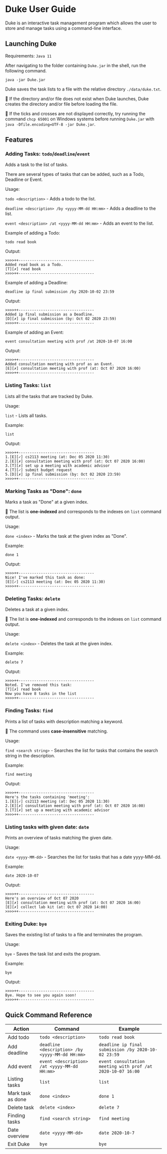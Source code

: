 # Duke User Guide

Duke is an interactive task management program which allows the user to store and manage tasks using a command-line
interface.

## Launching Duke

Requirements: `Java 11`

After navigating to the folder containing `Duke.jar` in the shell, run the following command.

`java -jar Duke.jar`

Duke saves the task lists to a file with the relative directory `./data/duke.txt`.

:triangular_flag_on_post: If the directory and/or file does not exist when Duke launches, Duke creates the directory and/or file before
loading the file.

:triangular_flag_on_post: If the ticks and crosses are not displayed correctly, try running the command `chcp 65001` on Windows systems before
running `Duke.jar` with `java -Dfile.encoding=UTF-8 -jar Duke.jar`.

## Features 

### Adding Tasks: `todo`/`deadline`/`event`

Adds a task to the list of tasks.

There are several types of tasks that can be added, such as a Todo, Deadline or Event.

Usage:

`todo <description>` - Adds a todo to the list.

`deadline <description> /by <yyyy-MM-dd HH:mm>` - Adds a deadline to the list.

`event <description> /at <yyyy-MM-dd HH:mm>` - Adds an event to the list.

Example of adding a Todo:

`todo read book`

Output:

```
>>>>++----------------------------------
Added read book as a Todo.
[T][✗] read book
>>>>++----------------------------------
```

Example of adding a Deadline:

`deadline ip final submission /by 2020-10-02 23:59`

Output:

```
>>>>++----------------------------------
Added ip final submission as a Deadline.
[D][✗] ip final submission (by: Oct 02 2020 23:59)
>>>>++----------------------------------
```

Example of adding an Event:

`event consultation meeting with prof /at 2020-10-07 16:00`

Output:

```
>>>>++----------------------------------
Added consultation meeting with prof as an Event.
[E][✗] consultation meeting with prof (at: Oct 07 2020 16:00)
>>>>++----------------------------------
```

### Listing Tasks: `list`

Lists all the tasks that are tracked by Duke.

Usage:

`list` - Lists all tasks.

Example:

`list`

Output:

```
>>>>++----------------------------------
1.[E][✓] cs2113 meeting (at: Dec 05 2020 11:30)
2.[E][✗] consultation meeting with prof (at: Oct 07 2020 16:00)
3.[T][✗] set up a meeting with academic advisor
4.[T][✓] submit budget request
5.[D][✗] ip final submission (by: Oct 02 2020 23:59)
>>>>++----------------------------------
```

### Marking Tasks as "Done": `done`

Marks a task as "Done" at a given index.

:triangular_flag_on_post: The list is **one-indexed** and corresponds to the indexes on `list` command output.

Usage:

`done <index>` - Marks the task at the given index as "Done".

Example:

`done 1`

Output:

```
>>>>++----------------------------------
Nice! I've marked this task as done:
[E][✓] cs2113 meeting (at: Dec 05 2020 11:30)
>>>>++----------------------------------
```

### Deleting Tasks: `delete`

Deletes a task at a given index.

:triangular_flag_on_post: The list is **one-indexed** and corresponds to the indexes on `list` command output.

Usage:

`delete <index>` - Deletes the task at the given index.

Example:

`delete 7`

Output:

```
>>>>++----------------------------------
Noted. I've removed this task:
[T][✗] read book
Now you have 8 tasks in the list
>>>>++----------------------------------
```

### Finding Tasks: `find`

Prints a list of tasks with description matching a keyword.

:triangular_flag_on_post: The command uses **case-insensitive** matching.

Usage:

`find <search string>` - Searches the list for tasks that contains the search string in the description.

Example:

`find meeting`

Output:

```
>>>>++----------------------------------
Here's the tasks containing 'meeting':
1.[E][✓] cs2113 meeting (at: Dec 05 2020 11:30)
2.[E][✗] consultation meeting with prof (at: Oct 07 2020 16:00)
3.[T][✗] set up a meeting with academic advisor
>>>>++----------------------------------
```

### Listing tasks with given date: `date`

Prints an overview of tasks matching the given date.

Usage:

`date <yyyy-MM-dd>` - Searches the list for tasks that has a date yyyy-MM-dd.

Example:

`date 2020-10-07`

Output:

```
>>>>++----------------------------------
Here's an overview of Oct 07 2020
[E][✗] consultation meeting with prof (at: Oct 07 2020 16:00)
[E][✗] collect lab kit (at: Oct 07 2020 14:00)
>>>>++----------------------------------
```

### Exiting Duke: `bye`

Saves the existing list of tasks to a file and terminates the program.

Usage:

`bye` - Saves the task list and exits the program.

Example:

`bye`

Output:

```
>>>>++----------------------------------
Bye. Hope to see you again soon!
>>>>++----------------------------------
```

## Quick Command Reference

Action | Command | Example
------------ | ------------ | -------------
Add todo | `todo <description>` | `todo read book`
Add deadline | `deadline <description> /by <yyyy-MM-dd HH:mm>` | `deadline ip final submission /by 2020-10-02 23:59`
Add event | `event <description> /at <yyyy-MM-dd HH:mm>` | `event consultation meeting with prof /at 2020-10-07 16:00`
Listing tasks | `list` | `list`
Mark task as done | `done <index>` | `done 1`
Delete task | `delete <index>` | `delete 7`
Finding tasks | `find <search string>` | `find meeting`
Date overview | `date <yyyy-MM-dd>` | `date 2020-10-7`
Exit Duke | `bye` | `bye`
